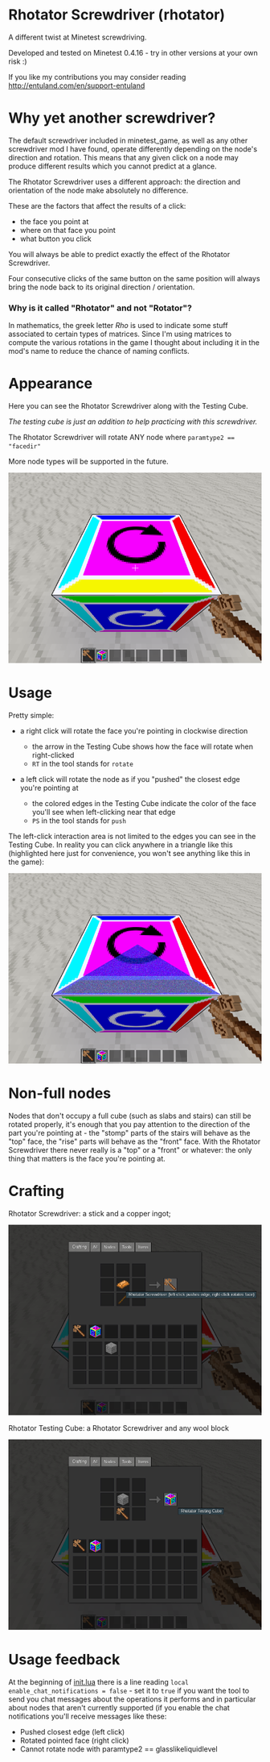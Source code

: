 # Rhotator Screwdriver (rhotator)

A different twist at Minetest screwdriving.

Developed and tested on Minetest 0.4.16 - try in other versions at your own risk :)

If you like my contributions you may consider reading http://entuland.com/en/support-entuland

# Why yet another screwdriver?

The default screwdriver included in minetest_game, as well as any other screwdriver mod I have found, operate differently depending on the node's direction and rotation. This means that any given click on a node may produce different results which you cannot predict at a glance.

The Rhotator Screwdriver uses a different approach: the direction and orientation of the node make absolutely no difference.

These are the factors that affect the results of a click:

- the face you point at
- where on that face you point
- what button you click

You will always be able to predict exactly the effect of the Rhotator Screwdriver.

Four consecutive clicks of the same button on the same position will always bring the node back to its original direction / orientation.

### Why is it called "Rhotator" and not "Rotator"?

In mathematics, the greek letter *Rho* is used to indicate some stuff associated to certain types of matrices. Since I'm using matrices to compute the various rotations in the game I thought about including it in the mod's name to reduce the chance of naming conflicts.

# Appearance

Here you can see the Rhotator Screwdriver along with the Testing Cube.

*The testing cube is just an addition to help practicing with this screwdriver.*

The Rhotator Screwdriver will rotate ANY node where `paramtype2 == "facedir"`

More node types will be supported in the future.

![Preview](/screenshots/preview.png)

# Usage

Pretty simple:

- a right click will rotate the face you're pointing in clockwise direction
  - the arrow in the Testing Cube shows how the face will rotate when right-clicked
  - `RT` in the tool stands for `rotate`

- a left click will rotate the node as if you "pushed" the closest edge you're pointing at
  - the colored edges in the Testing Cube indicate the color of the face you'll see when left-clicking near that edge
  - `PS` in the tool stands for `push`

The left-click interaction area is not limited to the edges you can see in the Testing Cube. In reality you can click anywhere in a triangle like this (highlighted here just for convenience, you won't see anything like this in the game):

![Interaction triangle](/screenshots/interaction-triangle.png)

# Non-full nodes

Nodes that don't occupy a full cube (such as slabs and stairs) can still be rotated properly, it's enough that you pay attention to the direction of the part you're pointing at - the "stomp" parts of the stairs will behave as the "top" face, the "rise" parts will behave as the "front" face. With the Rhotator Screwdriver there never really is a "top" or a "front" or whatever: the only thing that matters is the face you're pointing at.

# Crafting

Rhotator Screwdriver: a stick and a copper ingot;

![Screwdriver crafting](/screenshots/screwdriver-crafting.png)

Rhotator Testing Cube: a Rhotator Screwdriver and any wool block

![Testing cube crafting](/screenshots/testcube-crafting.png)

# Usage feedback

At the beginning of [init.lua](/init.lua) there is a line reading `local enable_chat_notifications = false` - set it to `true` if you want the tool to send you chat messages about the operations it performs and in particular about nodes that aren't currently supported (if you enable the chat notifications you'll receive messages like these:

- Pushed closest edge (left click)
- Rotated pointed face (right click)
- Cannot rotate node with paramtype2 == glasslikeliquidlevel
